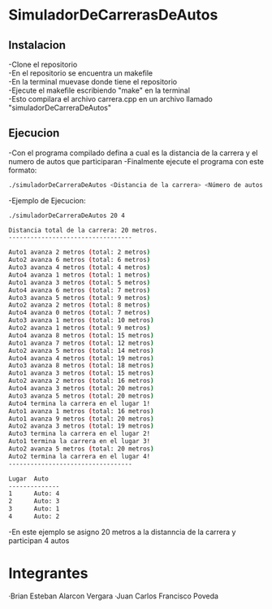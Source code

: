 # SimuladorDeCarrerasDeAutos
## Instalacion 
-Clone el repositorio\
-En el repositorio se encuentra un makefile\
-En la terminal muevase donde tiene el repositorio\
-Ejecute el makefile escribiendo "make" en la terminal\
-Esto compilara el archivo carrera.cpp en un archivo llamado "simuladorDeCarreraDeAutos"

## Ejecucion
-Con el programa compilado defina a cual es la distancia de la carrera y el numero de autos que participaran
-Finalmente ejecute el programa con este formato:

```bash
./simuladorDeCarreraDeAutos <Distancia de la carrera> <Número de autos que competirán>
```

-Ejemplo de Ejecucion:


```bash
./simuladorDeCarreraDeAutos 20 4

Distancia total de la carrera: 20 metros.
----------------------------------

Auto1 avanza 2 metros (total: 2 metros)
Auto2 avanza 6 metros (total: 6 metros)
Auto3 avanza 4 metros (total: 4 metros)
Auto4 avanza 1 metros (total: 1 metros)
Auto1 avanza 3 metros (total: 5 metros)
Auto4 avanza 6 metros (total: 7 metros)
Auto3 avanza 5 metros (total: 9 metros)
Auto2 avanza 2 metros (total: 8 metros)
Auto4 avanza 0 metros (total: 7 metros)
Auto3 avanza 1 metros (total: 10 metros)
Auto2 avanza 1 metros (total: 9 metros)
Auto4 avanza 8 metros (total: 15 metros)
Auto1 avanza 7 metros (total: 12 metros)
Auto2 avanza 5 metros (total: 14 metros)
Auto4 avanza 4 metros (total: 19 metros)
Auto3 avanza 8 metros (total: 18 metros)
Auto1 avanza 3 metros (total: 15 metros)
Auto2 avanza 2 metros (total: 16 metros)
Auto4 avanza 3 metros (total: 20 metros)
Auto3 avanza 5 metros (total: 20 metros)
Auto4 termina la carrera en el lugar 1!
Auto1 avanza 1 metros (total: 16 metros)
Auto1 avanza 9 metros (total: 20 metros)
Auto2 avanza 3 metros (total: 19 metros)
Auto3 termina la carrera en el lugar 2!
Auto1 termina la carrera en el lugar 3!
Auto2 avanza 5 metros (total: 20 metros)
Auto2 termina la carrera en el lugar 4!
----------------------------------

Lugar  Auto
--------------
1      Auto: 4
2      Auto: 3
3      Auto: 1
4      Auto: 2

```

-En este ejemplo se asigno 20 metros a la distanncia de la carrera y participan 4 autos

# Integrantes
·Brian Esteban Alarcon Vergara
·Juan Carlos Francisco Poveda
